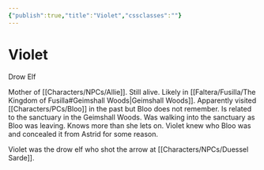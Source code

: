 ```yaml
---
{"publish":true,"title":"Violet","cssclasses":""}
---
```




# Violet

Drow Elf

Mother of [[Characters/NPCs/Allie]]. Still alive. Likely in [[Faltera/Fusilla/The Kingdom of Fusilla#Geimshall Woods\|Geimshall Woods]]. Apparently visited [[Characters/PCs/Bloo]] in the past but Bloo does not remember. Is related to the sanctuary in the Geimshall Woods. Was walking into the sanctuary as Bloo was leaving. Knows more than she lets on. Violet knew who Bloo was and concealed it from Astrid for some reason.

Violet was the drow elf who shot the arrow at [[Characters/NPCs/Duessel Sarde]].
